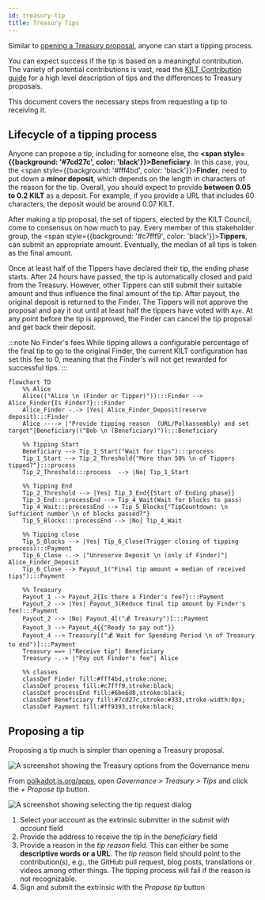 ```yaml
---
id: treasury-tip
title: Treasury Tips
---
```


Similar to [opening a Treasury proposal](./03_treasury_proposal.md), anyone can start a tipping process.

You can expect success if the tip is based on a meaningful contribution.
The variety of potential contributions is vast, read the [KILT Contribution guide](../develop/06_contribute.md) for a high level description of tips and the differences to Treasury proposals.

This document covers the necessary steps from requesting a tip to receiving it.

## Lifecycle of a tipping process

Anyone can propose a tip, including for someone else, the **<span style={{background: '#7cd27c', color: 'black'}}>Beneficiary</span>**.
In this case, you, the <span style={{background: '#fff4bd', color: 'black'}}>**Finder**</span>, need to put down a **minor deposit**, which depends on the length in characters of the reason for the tip.
Overall, you should expect to provide **between 0.05 to 0.2 KILT** as a deposit.
For example, if you provide a URL that includes 60 characters, the deposit would be around 0.07 KILT.

After making a tip proposal, the set of tippers, elected by the KILT Council, come to consensus on how much to pay.
Every member of this stakeholder group, the <span style={{background: '#c7fff9', color: 'black'}}>**Tippers**</span>, can submit an appropriate amount.
Eventually, the median of all tips is taken as the final amount.

Once at least half of the Tippers have declared their tip, the ending phase starts.
After 24 hours have passed, the tip is automatically closed and paid from the Treasury.
However, other Tippers can still submit their suitable amount and thus influence the final amount of the tip.
After payout, the original deposit is returned to the Finder.
The Tippers will not approve the proposal and pay it out until at least half the tippers have voted with `Aye`. At any point before the tip is approved, the Finder can cancel the tip proposal and get back their deposit.

:::note No Finder's fees
While tipping allows a configurable percentage of the final tip to go to the original Finder, the current KILT configuration has set this fee to 0, meaning that the Finder's will not get rewarded for successful tips.
:::

```mermaid
flowchart TD
    %% Alice
    Alice(("Alice \n (Finder or Tipper)")):::Finder --> Alice_Finder{Is Finder?}:::Finder
    Alice_Finder -.-> |Yes| Alice_Finder_Deposit(reserve deposit):::Finder
    Alice ----> |"Provide tipping reason  (URL/Polkassembly) and set target"|Beneficiary(("Bob \n (Beneficiary)")):::Beneficiary

    %% Tipping Start
    Beneficiary --> Tip_1_Start("Wait for tips"):::process
    Tip_1_Start --> Tip_2_Threshold{"More than 50% \n of Tippers tipped?"}:::process
    Tip_2_Threshold:::process  --> |No| Tip_1_Start

    %% Tipping End
    Tip_2_Threshold --> |Yes| Tip_3_End{{Start of Ending phase}}
    Tip_3_End:::processEnd --> Tip_4_Wait(Wait for blocks to pass)
    Tip_4_Wait:::processEnd --> Tip_5_Blocks{"TipCountdown: \n Sufficient number \n of blocks passed?"}
    Tip_5_Blocks:::processEnd --> |No| Tip_4_Wait

    %% Tipping close
    Tip_5_Blocks --> |Yes| Tip_6_Close(Trigger closing of tipping process):::Payment
    Tip_6_Close -.-> |"Unreserve Deposit \n (only if Finder)"| Alice_Finder_Deposit
    Tip_6_Close --> Payout_1("Final tip amount = median of received tips"):::Payment

    %% Treasury
    Payout_1 --> Payout_2{Is there a Finder's fee?}:::Payment
    Payout_2 --> |Yes| Payout_3(Reduce final tip amount by Finder's fee):::Payment
    Payout_2 --> |No| Payout_4[("💰 Treasury")]:::Payment
    Payout_3 --> Payout_4{{"Ready to pay out"}}
    Payout_4 --> Treasury[("💰 Wait for Spending Period \n of Treasury to end")]:::Payment
    Treasury ==> |"Receive tip"| Beneficiary
    Treasury -.-> |"Pay out Finder's fee"| Alice

    %% classes
    classDef Finder fill:#fff4bd,stroke:none;
    classDef process fill:#c7fff9,stroke:black;
    classDef processEnd fill:#6be6d8,stroke:black;
    classDef Beneficiary fill:#7cd27c,stroke:#333,stroke-width:0px;
    classDef Payment fill:#ff9393,stroke:black;
```

## Proposing a tip

Proposing a tip much is simpler than opening a Treasury proposal.

![A screenshot showing the Treasury options from the Governance menu](@site/static/img/chain/tipping-navigation.png)

From [polkadot.js.org/apps](https://polkadot.js.org/apps), open _Governance > Treasury > Tips_ and click the _+ Propose tip_ button.

![A screenshot showing selecting the tip request dialog](@site/static/img/chain/tipping-extrinsic.png)

1. Select your account as the extrinsic submitter in the _submit with account_ field
2. Provide the address to receive the tip in the _beneficiary_ field
3. Provide a reason in the _tip reason_ field. This can either be some **descriptive words or a URL**. The _tip reason_ field should point to the contribution(s), e.g., the GitHub pull request, blog posts, translations or videos among other things. The tipping process will fail if the reason is not recognizable.
4. Sign and submit the extrinsic with the _Propose tip_ button